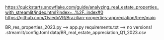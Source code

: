 https://quickstarts.snowflake.com/guide/analyzing_real_estate_properties_with_streamlit/index.html?index=..%2F..index#0
https://github.com/OviedoVR/Brazilian-properties-appreciation/tree/main

BR_res_properties_2023.py --> app.py
requirements.txt --> no versions!
.streamlit/config.toml
data/BR_real_estate_appreciation_Q1_2023.csv

